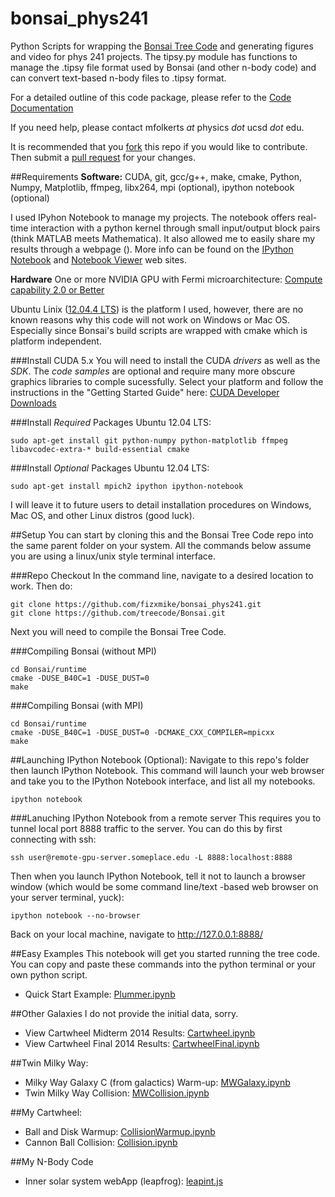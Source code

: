 bonsai_phys241
==============

Python Scripts for wrapping the [Bonsai Tree Code](https://github.com/fizxmike/Bonsai) and generating figures and video for phys 241 projects. The tipsy.py module has functions to manage the .tipsy file format used by Bonsai (and other n-body code) and can convert text-based n-body files to .tipsy format.

For a detailed outline of this code package, please refer to the [Code Documentation](https://github.com/fizxmike/bonsai_phys241/blob/master/doc/latex/refman.pdf?raw=true)

If you need help, please contact mfolkerts *at* physics *dot* ucsd *dot* edu.

It is recommended that you [fork](https://help.github.com/articles/fork-a-repo) this repo if you would like to contribute. Then submit a [pull request](https://help.github.com/articles/using-pull-requests) for your changes.

##Requirements
**Software:** CUDA, git, gcc/g++, make, cmake, Python, Numpy, Matplotlib, ffmpeg, libx264, mpi (optional), ipython notebook (optional)

I used IPyhon Notebook to manage my projects. The notebook offers real-time interaction with a python kernel through small input/output block pairs (think MATLAB meets Mathematica). It also allowed me to easily share my results through a webpage (). More info can be found on the [IPython Notebook](http://ipython.org/notebook) and [Notebook Viewer](http://nbviewer.ipython.org/) web sites.

**Hardware** One or more NVIDIA GPU with Fermi microarchitecture: [Compute capability 2.0 or Better](https://developer.nvidia.com/cuda-gpus)

Ubuntu Linix ([12.04.4 LTS](http://releases.ubuntu.com/12.04/)) is the platform I used, however, there are no known reasons why this code will not work on Windows or Mac OS. Especially since Bonsai's build scripts are wrapped with cmake which is platform independent.

###Install CUDA 5.x
You will need to install the CUDA *drivers* as well as the *SDK*. The *code samples* are optional and require many more obscure graphics libraries to comple sucessfully.
Select your platform and follow the instructions in the "Getting Started Guide" here: [CUDA Developer Downloads](https://developer.nvidia.com/cuda-downloads)

###Install *Required* Packages
Ubuntu 12.04 LTS:

    sudo apt-get install git python-numpy python-matplotlib ffmpeg libavcodec-extra-* build-essential cmake

###Install *Optional* Packages
Ubuntu 12.04 LTS:

    sudo apt-get install mpich2 ipython ipython-notebook


I will leave it to future users to detail installation procedures on Windows, Mac OS, and other Linux distros (good luck).


##Setup
You can start by cloning this and the Bonsai Tree Code repo into the same parent folder on your system. All the commands below assume you are using a linux/unix style terminal interface.

###Repo Checkout
In the command line, navigate to a desired location to work. Then do:

    git clone https://github.com/fizxmike/bonsai_phys241.git
    git clone https://github.com/treecode/Bonsai.git

Next you will need to compile the Bonsai Tree Code.

###Compiling Bonsai (without MPI)

    cd Bonsai/runtime 
    cmake -DUSE_B40C=1 -DUSE_DUST=0
    make

###Compiling Bonsai (with MPI)
    
    cd Bonsai/runtime 
    cmake -DUSE_B40C=1 -DUSE_DUST=0 -DCMAKE_CXX_COMPILER=mpicxx
    make

##Launching IPython Notebook (Optional):
Navigate to this repo's folder then launch IPython Notebook. This command will launch your web browser and take you to the IPython Notebook interface, and list all my notebooks.

    ipython notebook

###Lanuching IPython Notebook from a remote server
This requires you to tunnel local port 8888 traffic to the server. You can do this by first connecting with ssh:

    ssh user@remote-gpu-server.someplace.edu -L 8888:localhost:8888
    
Then when you launch IPython Notebook, tell it not to launch a browser window (which would be some command line/text -based web browser on your server terminal, yuck):

    ipython notebook --no-browser

Back on your local machine, navigate to http://127.0.0.1:8888/

##Easy Examples
This notebook will get you started running the tree code. You can copy and paste these commands into the python terminal or your own python script.

* Quick Start Example: [Plummer.ipynb](http://nbviewer.ipython.org/github/fizxmike/bonsai_phsy241/blob/master/Plummer.ipynb)

##Other Galaxies
I do not provide the initial data, sorry.
* View Cartwheel Midterm 2014 Results: [Cartwheel.ipynb](http://nbviewer.ipython.org/github/fizxmike/bonsai_phsy241/blob/master/Cartwheel.ipynb)
* View Cartwheel Final 2014 Results: [CartwheelFinal.ipynb](http://nbviewer.ipython.org/github/fizxmike/bonsai_phsy241/blob/master/CartwheelFinal.ipynb)

##Twin Milky Way:
* Milky Way Galaxy C (from galactics) Warm-up: [MWGalaxy.ipynb](http://nbviewer.ipython.org/github/fizxmike/bonsai_phsy241/blob/master/MWGalaxy.ipynb)
* Twin Milky Way Collision: [MWCollision.ipynb](http://nbviewer.ipython.org/github/fizxmike/bonsai_phsy241/blob/master/MWCollision.ipynb)

##My Cartwheel:
* Ball and Disk Warmup: [CollisionWarmup.ipynb](http://nbviewer.ipython.org/github/fizxmike/bonsai_phsy241/blob/master/CollisionWarmup.ipynb)
* Cannon Ball Collision: [Collision.ipynb](http://nbviewer.ipython.org/github/fizxmike/bonsai_phsy241/blob/master/Collision.ipynb)

##My N-Body Code
* Inner solar system webApp (leapfrog): [leapint.js](https://googledrive.com/host/0By3y5bc79qIyU2c0WE4tQVFTZHM/leapFrog/leapint.htm)
